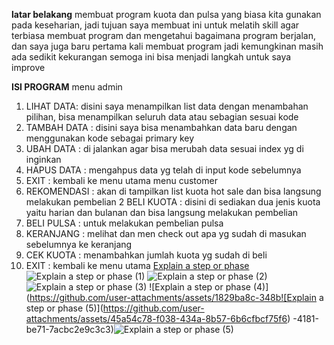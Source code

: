 **latar belakang**
membuat program kuota dan pulsa yang biasa kita gunakan pada keseharian,
jadi tujuan saya membuat ini untuk melatih skill agar terbiasa membuat program dan mengetahui bagaimana program berjalan, dan saya juga baru pertama kali membuat program
jadi kemungkinan masih ada sedikit kekurangan semoga ini bisa menjadi langkah untuk saya improve

**ISI PROGRAM**
menu admin
1. LIHAT DATA: disini saya menampilkan list data dengan menambahan pilihan, bisa menampilkan seluruh data atau sebagian sesuai kode
2. TAMBAH DATA : disini saya bisa menambahkan data baru dengan menggunakan kode sebagai primary key
3. UBAH DATA : di jalankan agar bisa merubah data sesuai index yg di inginkan
4. HAPUS DATA : mengahpus data yg telah di input kode sebelumnya
5. EXIT : kembali ke menu utama
menu customer
1. REKOMENDASI : akan di tampilkan list kuota hot sale dan bisa langsung melakukan pembelian
2 BELI KUOTA : disini di sediakan dua jenis kuota yaitu harian dan bulanan dan bisa langsung melakukan pembelian
3. BELI PULSA : untuk melakukan pembelian pulsa
4. KERANJANG : melihat dan men check out apa yg sudah di masukan sebelumnya ke keranjang
5. CEK KUOTA : menambahkan jumlah kuota yg sudah di beli
6. EXIT : kembali ke menu utama 
[Explain a step or phase](https://github.com/user-attachments/assets/79c41623-1462-4531-84b2-34846180a9a5)
![Explain a step or phase (1)](https://github.com/user-attachments/assets/95ce86d8-4bad-4395-ad05-918600d3163b)
![Explain a step or phase (2)](https://github.com/user-attachments/assets/9cdcd4e9-f6c6-4aba-b496-932adc507eaa)
![Explain a step or phase (3)](https://github.com/user-attachments/assets/43961967-504d-471a-9a70-ce89be443862)
![Explain a step or phase (4)](https://github.com/user-attachments/assets/1829ba8c-348b![Explain a step or phase (5)](https://github.com/user-attachments/assets/45a54c78-f038-434a-8b57-6b6cfbcf75f6)
-4181-be71-7acbc2e9c3c3)![Explain a step or phase (5)](https://github.com/user-attachments/assets/c7c7a44c-7fc9-4d61-9f43-e57040482cc9)

